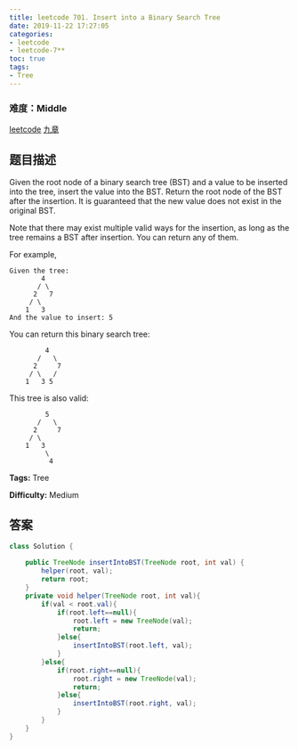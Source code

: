 ```yaml
---
title: leetcode 701. Insert into a Binary Search Tree
date: 2019-11-22 17:27:05
categories:
- leetcode
- leetcode-7**
toc: true
tags:
- Tree
---
```

### 难度：Middle

<a href="https://leetcode.com/problems/insert-into-a-binary-search-tree/">leetcode</a>
<a href="https://www.jiuzhang.com/solution/insert-into-a-binary-search-tree/">九章</a>
## 题目描述
Given the root node of a binary search tree (BST) and a value to be inserted
into the tree, insert the value into the BST. Return the root node of the BST
after the insertion. It is guaranteed that the new value does not exist in the
original BST.

Note that there may exist multiple valid ways for the insertion, as long as
the tree remains a BST after insertion. You can return any of them.

For example,
        
    Given the tree:
            4
           / \
          2   7
         / \
        1   3
    And the value to insert: 5
    

You can return this binary search tree:
        
             4
           /   \
          2     7
         / \   /
        1   3 5
    

This tree is also valid:
        
             5
           /   \
          2     7
         / \   
        1   3
             \
              4
    


**Tags:** Tree

**Difficulty:** Medium
## 答案
<!--more-->
```java
class Solution {
    
    public TreeNode insertIntoBST(TreeNode root, int val) {
        helper(root, val);
        return root;
    }
    private void helper(TreeNode root, int val){
        if(val < root.val){
            if(root.left==null){
                root.left = new TreeNode(val);
                return;
            }else{
                insertIntoBST(root.left, val);
            }
        }else{
            if(root.right==null){
                root.right = new TreeNode(val);
                return;
            }else{
                insertIntoBST(root.right, val);
            }
        }
    }
}
```
